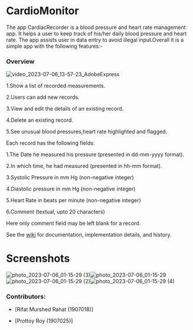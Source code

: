 # CardioMonitor
The app CardiacRecorder is a blood pressure and heart rate management app. It helps a user to keep track of his/her daily blood pressure and heart rate. The app assists user in data entry to avoid illegal input.Overall it is a simple app with the following features:-

### Overview
![video_2023-07-06_13-57-23_AdobeExpress](https://github.com/RifatMurshed/CardioMonitor/assets/138694695/3eb1c0cd-9a01-4b9d-a9ee-82ff3f95c714)

1.Show a list of recorded measurements.

2.Users can add new records.

3.View and edit the details of an existing record.

4.Delete an existing record.

5.See unusual blood pressures,heart rate highlighted and flagged.

Each record has the following fields:

1.The Date he measured his pressure (presented in dd-mm-yyyy format).

2.In which time, he had measured (presented in hh-mm format).

3.Systolic Pressure in mm Hg (non-negative integer)

4.Diastolic pressure in mm Hg (non-negative integer)

5.Heart Rate in beats per minute (non-negative integer)

6.Comment (textual, upto 20 characters)

Here only comment field may be left blank for a record.

See the [wiki]([https://github.com/SubahNawarMahi/CardiacRecorder_06_18/wiki](https://github.com/RifatMurshed/CardioMonitor/wiki)) for documentation, implementation details, and history.

# Screenshots
![photo_2023-07-06_01-15-29 (3)](https://github.com/RifatMurshed/CardioMonitor/assets/138694695/dee4f9a3-f00e-42c0-9097-f95b312c9d00)![photo_2023-07-06_01-15-29](https://github.com/RifatMurshed/CardioMonitor/assets/138694695/e4a77a88-bd07-4c72-84b6-021e1ee3bf32)![photo_2023-07-06_01-15-29 (2)](https://github.com/RifatMurshed/CardioMonitor/assets/138694695/58234f1c-b036-46a3-9aa2-eebd225e7038)![photo_2023-07-06_01-15-29 (4)](https://github.com/RifatMurshed/CardioMonitor/assets/138694695/8c3ccf0e-87f5-4b3d-b67d-21078aad88bf)



### Contributors:

  * [Rifat Murshed Rahat (1907018)]

  * [Prottoy Roy (1907025)]
